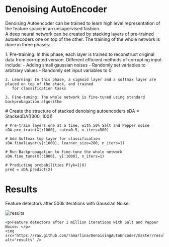 Denoising AutoEncoder
=====================

Denoising Autoencoder can be trained to learn high level representation of the feature space in an unsupervised fashion.
<br/>
A deep neural network can be created by stacking layers of pre-trained autoencoders one on top of the other.
The training of the whole network is done in three phases:
<div>
    1. Pre-training: In this phase, each layer is trained to reconstruct original data from corrupted version.  
        Different efficient methods of corrupting input include: 
            - Adding small gaussian noises
            - Randomly set variables to arbitrary values
            - Randomly set input variables to 0
            
    2. Learning: In this phase, a sigmoid layer and a softmax layer are placed on top of the stack, and trained
       for classification tasks
       
    3. Fine-tuning: The whole network is fine-tuned using standard backprobagation algorithm   
    
</div>
    # Create the structure of stacked denoising autoencoders
    sDA = StackedDA([300, 100])
    
    # Pre-train layers one at a time, with 50% Salt and Pepper noise
    sDA.pre_train(X[:1000], rate=0.5, n_iters=500)
    
    # Add Softmax top layer for classification
    sDA.finalLayer(y[:1000], learner_size=200, n_iters=1)
    
    # Run Backpropagation to fine-tune the whole network
    sDA.fine_tune(X[:1000], y[:1000], n_iters=1)
    
    # Predicting probabilities P(yk=1|X)
    pred = sDA.predict(X)



<div>
    <h1>Results</h1>
    <p>Feature detectors after 500k iterations with Gaussian Noise: </p>
    <img src="https://raw.github.com/ramarlina/DenoisingAutoEncoder/master/results/somDA_SP_500k.png" alt="results" />
    
    <p>Feature detectors after 1 million iterations with Salt and Pepper Noise: </p>
    <img src="https://raw.github.com/ramarlina/DenoisingAutoEncoder/master/results/somDA_1000k_MSE_0.2_SP.png" alt="results" />

</div>

